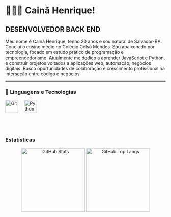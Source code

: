 # 👩🏻‍💻 Cainã Henrique!
## DESENVOLVEDOR BACK END

Meu nome é Cainã Henrique, tenho 20 anos e sou natural de Salvador-BA. Concluí o ensino médio no Colégio Celso Mendes. Sou apaixonado por tecnologia, focado em estudo prático de programação e empreendedorismo. Atualmente me dedico a aprender JavaScript e Python, e construir projetos voltados a aplicações web, automação, negócios digitais. Busco oportunidades de colaboração e crescimento profissional na interseção entre código e negócios.

---

### 🤖 Linguagens e Tecnologias

<img 
    alt="Git" 
    title="Git"
    width="40px" 
    style="padding-right: 15px;" 
    src="https://cdn.jsdelivr.net/gh/devicons/devicon@latest/icons/git/git-original.svg" 
/>
<img 
    alt="Python" 
    title="Python"
    width="40px" 
    style="padding-right: 15px;" 
    src="https://cdn.jsdelivr.net/gh/devicons/devicon@latest/icons/python/python-original.svg" 
/>
<br/>
<br/>

<div style="clear: both;"></div>
<br/>

### Estatísticas

<p align="center">
    <img 
        alt="GitHub Stats" 
        height="200" 
        src="https://github-readme-stats.vercel.app/api?username=Cxxdev-code&theme=tokyonight&show_icons=true" 
    />
    <img 
        alt="GitHub Top Langs" 
        height="200"
        src="https://github-readme-stats.vercel.app/api/top-langs/?username=Cxxdev-code&theme=tokyonight&layout=compact&custom_title=Tecnologias&langs_count=9" 
    />
</p>

